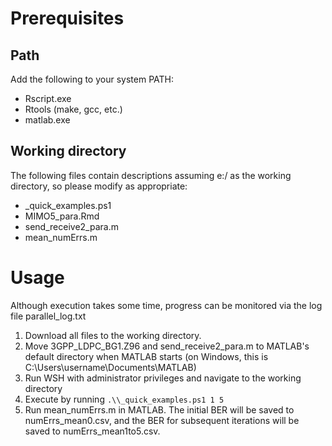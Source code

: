 # Prerequisites
## Path
Add the following to your system PATH:
- Rscript.exe
- Rtools (make, gcc, etc.)
- matlab.exe

## Working directory
The following files contain descriptions assuming e:/ as the working directory, so please modify as appropriate:
- _quick_examples.ps1
- MIMO5_para.Rmd
- send_receive2_para.m
- mean_numErrs.m

# Usage
Although execution takes some time, progress can be monitored via the log file parallel_log.txt

1. Download all files to the working directory.
2. Move 3GPP_LDPC_BG1.Z96 and send_receive2_para.m to MATLAB's default directory when MATLAB starts (on Windows, this is C:\Users\username\Documents\MATLAB)
3. Run WSH with administrator privileges and navigate to the working directory
4. Execute by running `.\\_quick_examples.ps1 1 5`
5. Run mean_numErrs.m in MATLAB. The initial BER will be saved to numErrs_mean0.csv, and the BER for subsequent iterations will be saved to numErrs_mean1to5.csv.
